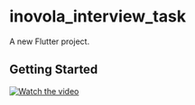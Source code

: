 # inovola_interview_task

A new Flutter project.

## Getting Started

[![Watch the video](https://img.youtube.com/vi/bkWHOeg67qQ/hqdefault.jpg
)](https://youtu.be/bkWHOeg67qQ)
